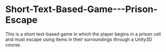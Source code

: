 # Short-Text-Based-Game---Prison-Escape

This is a short text-based game in which the player begins in a prison cell and must escape using items in their surroundings through a Unity3D course.

